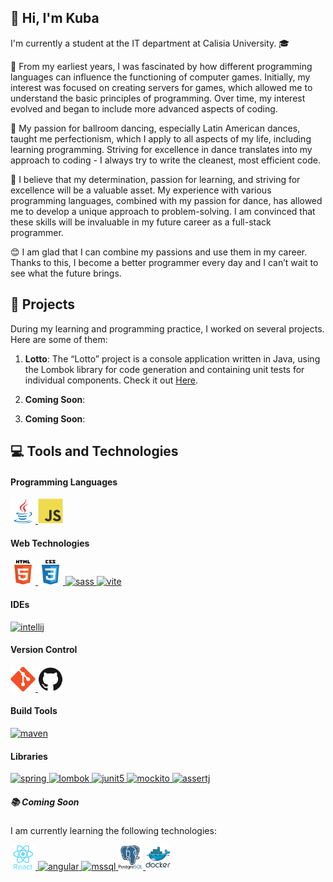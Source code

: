 ## 👋 Hi, I'm Kuba

I'm currently a student at the IT department at Calisia University. 🎓

👾 From my earliest years, I was fascinated by how different programming languages can influence the functioning of computer games. Initially, my interest was focused on creating servers for games, which allowed me to understand the basic principles of programming. Over time, my interest evolved and began to include more advanced aspects of coding.

💃 My passion for ballroom dancing, especially Latin American dances, taught me perfectionism, which I apply to all aspects of my life, including learning programming. Striving for excellence in dance translates into my approach to coding - I always try to write the cleanest, most efficient code.

🚀 I believe that my determination, passion for learning, and striving for excellence will be a valuable asset. My experience with various programming languages, combined with my passion for dance, has allowed me to develop a unique approach to problem-solving. I am convinced that these skills will be invaluable in my future career as a full-stack programmer.

😊 I am glad that I can combine my passions and use them in my career. Thanks to this, I become a better programmer every day and I can’t wait to see what the future brings.

## 🚀 Projects

During my learning and programming practice, I worked on several projects. Here are some of them:

1. **Lotto**: The “Lotto” project is a console application written in Java, using the Lombok library for code generation and containing unit tests for individual components. Check it out <a href="https://github.com/NartiOfficial/Lotto" >Here</a>.

2. **Coming Soon**: 

3. **Coming Soon**: 

## 💻 Tools and Technologies

#### Programming Languages
<p align="left">
<a href="https://www.java.com" target="_blank"> <img src="https://raw.githubusercontent.com/devicons/devicon/master/icons/java/java-original.svg" alt="java" width="40" height="40"/> </a>
<a href="https://developer.mozilla.org/en-US/docs/Web/JavaScript" target="_blank"> <img src="https://raw.githubusercontent.com/devicons/devicon/master/icons/javascript/javascript-original.svg" alt="javascript" width="40" height="40"/> </a>
</p>

#### Web Technologies
<p align="left">
<a href="https://developer.mozilla.org/en-US/docs/Web/Guide/HTML/HTML5" target="_blank"> <img src="https://raw.githubusercontent.com/devicons/devicon/master/icons/html5/html5-original-wordmark.svg" alt="html5" width="40" height="40"/> </a>
<a href="https://developer.mozilla.org/en-US/docs/Web/CSS" target="_blank"> <img src="https://raw.githubusercontent.com/devicons/devicon/master/icons/css3/css3-original-wordmark.svg" alt="css3" width="40" height="40"/> </a>
<a href="https://sass-lang.com/" target="_blank"> <img src="https://upload.wikimedia.org/wikipedia/commons/thumb/9/96/Sass_Logo_Color.svg/1280px-Sass_Logo_Color.svg.png" alt="sass" width="40" height="40"/> </a>
<a href="https://vitejs.dev/" target="_blank"> <img src="https://vitejs.dev/logo.svg" alt="vite" width="40" height="40"/> </a>
</p>

#### IDEs
<p align="left">
<a href="https://www.jetbrains.com/idea/" target="_blank"> <img src="https://resources.jetbrains.com/storage/products/intellij-idea/img/meta/intellij-idea_logo_300x300.png" alt="intellij" width="40" height="40"/> </a>
</p>

#### Version Control
<p align="left">
<a href="https://git-scm.com/" target="_blank"> <img src="https://raw.githubusercontent.com/devicons/devicon/master/icons/git/git-original.svg" alt="git" width="40" height="40"/> </a>
<a href="https://github.com/" target="_blank"> <img src="https://raw.githubusercontent.com/devicons/devicon/master/icons/github/github-original.svg" alt="github" width="40" height="40"/> </a>
</p>

#### Build Tools
<p align="left">
<a href="https://maven.apache.org/" target="_blank"> <img src="https://www.svgrepo.com/show/354051/maven.svg" alt="maven" width="40" height="40"/> </a>
</p>

#### Libraries
<p align="left">
<a href="https://spring.io/" target="_blank"> <img src="https://play-lh.googleusercontent.com/K9Jf-N8RWHDw2IZSY_vjSfIVm2X6jGN9riRIAK9nl_BgJxpYK2VQWQl-yPlCtBUTNasw" alt="spring" width="40" height="40"/> </a>
<a href="https://projectlombok.org/" target="_blank"> <img src="https://avatars.githubusercontent.com/u/45949248?s=280&v=4" alt="lombok" width="40" height="40"/> </a>
<a href="https://junit.org/junit5/" target="_blank"> <img src="https://junit.org/junit5/assets/img/junit5-logo.png" alt="junit5" width="40" height="40"/> </a>
<a href="https://site.mockito.org/" target="_blank"> <img src="https://miro.medium.com/v2/resize:fit:310/1*UXCqf9LlfZELceiOf0bUgg.png" alt="mockito" width="40" height="40"/> </a>
<a href="https://assertj.github.io/doc/" target="_blank"> <img src="https://static-00.iconduck.com/assets.00/personal-computer-emoji-2048x1707-tzvu6v3l.png" alt="assertj" width="40" height="40"/> </a>
</p>

##### 📚 Coming Soon

I am currently learning the following technologies:

<p align="left">
<a href="https://reactjs.org/" target="_blank"> <img src="https://raw.githubusercontent.com/devicons/devicon/master/icons/react/react-original-wordmark.svg" alt="react" width="40" height="40"/> </a>
<a href="https://angular.io/" target="_blank"> <img src="https://angular.io/assets/images/logos/angular/angular.svg" alt="angular" width="40" height="40"/> </a>
<a href="https://www.microsoft.com/en-us/sql-server/sql-server-downloads" target="_blank"> <img src="https://www.svgrepo.com/show/303229/microsoft-sql-server-logo.svg" alt="mssql" width="40" height="40"/> </a>
<a href="https://www.postgresql.org/" target="_blank"> <img src="https://raw.githubusercontent.com/devicons/devicon/master/icons/postgresql/postgresql-original-wordmark.svg" alt="postgresql" width="40" height="40"/> </a>
<a href="https://www.docker.com/" target="_blank"> <img src="https://raw.githubusercontent.com/devicons/devicon/master/icons/docker/docker-original-wordmark.svg" alt="docker" width="40" height="40"/> </a>
</p>

